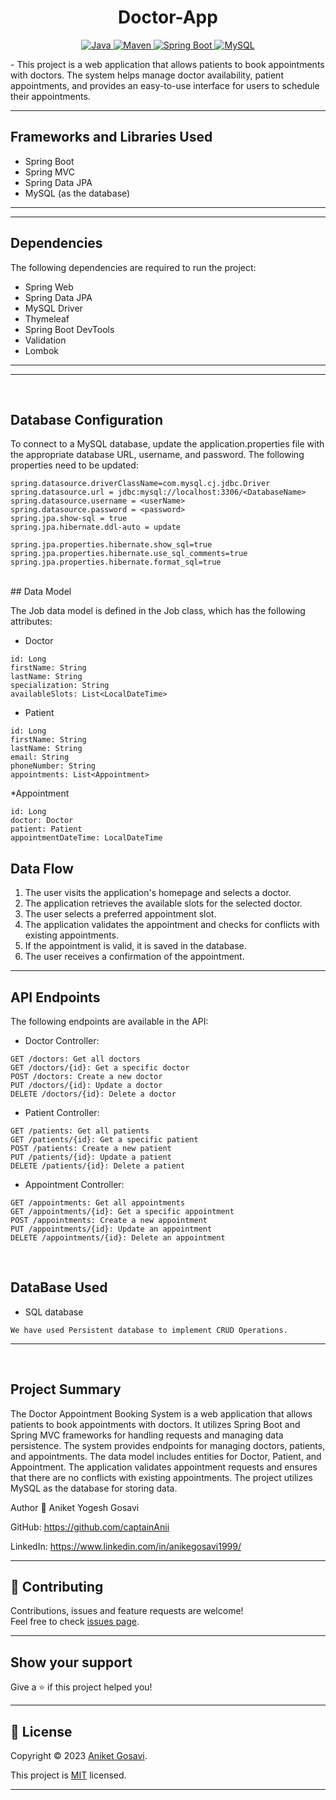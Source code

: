 <h1 align = "center"> Doctor-App </h1>
<p align="center">
  <a href="Java url">
    <img alt="Java" src="https://img.shields.io/badge/JavaVersion-8+-blue.svg" />
  </a>
  <a href="Maven url">
    <img alt="Maven" src="https://img.shields.io/badge/Maven-3.6.3-blue.svg" />
  </a>
  <a href="Spring Boot url">
    <img alt="Spring Boot" src="https://img.shields.io/badge/Spring%20Boot-2.5.0+-brightgreen.svg" />
  </a>
  <a href="MySQL url">
    <img alt="MySQL" src="https://img.shields.io/badge/MySQL-8.0+-blue.svg" />
  </a>
</p>
- This project is a web application that allows patients to book appointments with doctors. The system helps manage doctor availability, patient appointments, and provides an easy-to-use interface for users to schedule their appointments.

---
## Frameworks and Libraries Used
* Spring Boot
* Spring MVC
* Spring Data JPA
* MySQL (as the database)
---
---
## Dependencies
The following dependencies are required to run the project:

* Spring Web
* Spring Data JPA
* MySQL Driver
* Thymeleaf
* Spring Boot DevTools
* Validation
* Lombok
---
---
<br>

## Database Configuration
To connect to a MySQL database, update the application.properties file with the appropriate database URL, username, and password. The following properties need to be updated:
```
spring.datasource.driverClassName=com.mysql.cj.jdbc.Driver
spring.datasource.url = jdbc:mysql://localhost:3306/<DatabaseName>
spring.datasource.username = <userName>
spring.datasource.password = <password>
spring.jpa.show-sql = true
spring.jpa.hibernate.ddl-auto = update

spring.jpa.properties.hibernate.show_sql=true
spring.jpa.properties.hibernate.use_sql_comments=true
spring.jpa.properties.hibernate.format_sql=true

```
<br>
## Data Model

The Job data model is defined in the Job class, which has the following attributes:
<br>

* Doctor
```
id: Long
firstName: String
lastName: String
specialization: String
availableSlots: List<LocalDateTime>
```

* Patient
```
id: Long
firstName: String
lastName: String
email: String
phoneNumber: String
appointments: List<Appointment>
```
 
*Appointment
```
id: Long
doctor: Doctor
patient: Patient
appointmentDateTime: LocalDateTime
```

## Data Flow
1. The user visits the application's homepage and selects a doctor.
2. The application retrieves the available slots for the selected doctor.
3. The user selects a preferred appointment slot.
4. The application validates the appointment and checks for conflicts with existing appointments.
5. If the appointment is valid, it is saved in the database.
6. The user receives a confirmation of the appointment.

---

## API Endpoints

The following endpoints are available in the API:

* Doctor Controller:
```
GET /doctors: Get all doctors
GET /doctors/{id}: Get a specific doctor
POST /doctors: Create a new doctor
PUT /doctors/{id}: Update a doctor
DELETE /doctors/{id}: Delete a doctor
```

* Patient Controller:
```
GET /patients: Get all patients
GET /patients/{id}: Get a specific patient
POST /patients: Create a new patient
PUT /patients/{id}: Update a patient
DELETE /patients/{id}: Delete a patient
```

* Appointment Controller:
```
GET /appointments: Get all appointments
GET /appointments/{id}: Get a specific appointment
POST /appointments: Create a new appointment
PUT /appointments/{id}: Update an appointment
DELETE /appointments/{id}: Delete an appointment
``` 
<br>

## DataBase Used
* SQL database
```
We have used Persistent database to implement CRUD Operations.
```
---
<br>

## Project Summary
The Doctor Appointment Booking System is a web application that allows patients to book appointments with doctors. It utilizes Spring Boot and Spring MVC frameworks for handling requests and managing data persistence. The system provides endpoints for managing doctors, patients, and appointments. The data model includes entities for Doctor, Patient, and Appointment. The application validates appointment requests and ensures that there are no conflicts with existing appointments. The project utilizes MySQL as the database for storing data.


Author
👤 Aniket Yogesh Gosavi

GitHub: https://github.com/captainAnii

LinkedIn: https://www.linkedin.com/in/anikegosavi1999/

--- 
## 🤝 Contributing

Contributions, issues and feature requests are welcome!<br />Feel free to check [issues page]("url").
    
---
    
## Show your support

Give a ⭐️ if this project helped you!
    
---
    
## 📝 License

Copyright © 2023 [Aniket Gosavi](https://github.com/captainAnii).<br />

This project is [MIT]("url") licensed.
    
---
